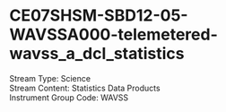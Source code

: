 # CE07SHSM-SBD12-05-WAVSSA000-telemetered-wavss_a_dcl_statistics

Stream Type: Science<br>
Stream Content: Statistics Data Products<br>
Instrument Group Code: WAVSS<br>
